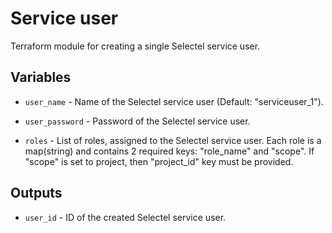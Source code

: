 # Service user

Terraform module for creating a single Selectel service user.

## Variables

  * `user_name` - Name of the Selectel service user (Default: "serviceuser_1").

  * `user_password` - Password of the Selectel service user.

  * `roles` - List of roles, assigned to the Selectel service user. Each role is a map(string) and contains 2 required keys: "role_name" and "scope". If "scope" is set to project, then "project_id" key must be provided.

## Outputs

  * `user_id` - ID of the created Selectel service user.